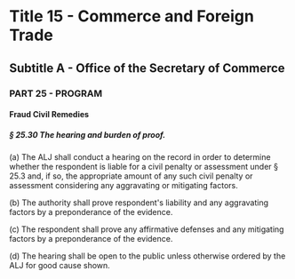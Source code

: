 
# Title 15 - Commerce and Foreign Trade
## Subtitle A - Office of the Secretary of Commerce
### PART 25 - PROGRAM
#### Fraud Civil Remedies
##### § 25.30 The hearing and burden of proof.

(a) The ALJ shall conduct a hearing on the record in order to determine whether the respondent is liable for a civil penalty or assessment under § 25.3 and, if so, the appropriate amount of any such civil penalty or assessment considering any aggravating or mitigating factors.

(b) The authority shall prove respondent's liability and any aggravating factors by a preponderance of the evidence.

(c) The respondent shall prove any affirmative defenses and any mitigating factors by a preponderance of the evidence.

(d) The hearing shall be open to the public unless otherwise ordered by the ALJ for good cause shown.
